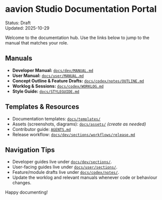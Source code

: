 # aavion Studio Documentation Portal

Status: Draft  
Updated: 2025-10-29

Welcome to the documentation hub. Use the links below to jump to the manual that matches your role.

## Manuals
- **Developer Manual:** [`docs/dev/MANUAL.md`](dev/MANUAL.md)
- **User Manual:** [`docs/user/MANUAL.md`](user/MANUAL.md)
- **Concept Outline & Feature Drafts:** [`docs/codex/notes/OUTLINE.md`](codex/notes/OUTLINE.md)
- **Worklog & Sessions:** [`docs/codex/WORKLOG.md`](codex/WORKLOG.md)
- **Style Guide:** [`docs/STYLEGUIDE.md`](STYLEGUIDE.md)

## Templates & Resources
- Documentation templates: [`docs/templates/`](templates/)
- Assets (screenshots, diagrams): [`docs/assets/`](assets/) *(create as needed)*
- Contributor guide: [`AGENTS.md`](../AGENTS.md)
- Release workflow: [`docs/dev/sections/workflows/release.md`](dev/sections/workflows/release.md)

## Navigation Tips
- Developer guides live under [`docs/dev/sections/`](dev/sections/).
- User-facing guides live under [`docs/user/sections/`](user/sections/).
- Feature/module drafts live under [`docs/codex/notes/`](codex/notes/).
- Update the worklog and relevant manuals whenever code or behaviour changes.

Happy documenting!
